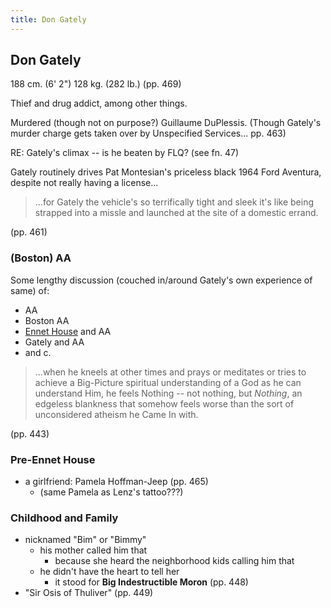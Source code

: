 ```yaml
---
title: Don Gately
---
```


Don Gately
----------

188 cm. (6' 2")
128 kg. (282 lb.)
(pp. 469)

Thief and drug addict, among other things.

Murdered (though not on purpose?) Guillaume DuPlessis. (Though Gately's murder
charge gets taken over by Unspecified Services... pp. 463)

RE: Gately's climax -- is he beaten by FLQ? (see fn. 47)

Gately routinely drives Pat Montesian's priceless black 1964 Ford Aventura,
despite not really having a license...

> ...for Gately the vehicle's so terrifically tight and sleek it's like being
> strapped into a missle and launched at the site of a domestic errand.

(pp. 461)

<h3>(Boston) AA</h3>

Some lengthy discussion (couched in/around Gately's own experience of same) of:

* AA
* Boston AA
* [Ennet House](/places/Ennet_House) and AA
* Gately and AA
* and c.

> ...when he kneels at other times and prays or meditates or tries to achieve a
> Big-Picture spiritual understanding of a God as he can understand Him, he
> feels Nothing -- not nothing, but *Nothing*, an edgeless blankness that
> somehow feels worse than the sort of unconsidered atheism he Came In with.

(pp. 443)

<h3>Pre-Ennet House</h3>

* a girlfriend: Pamela Hoffman-Jeep (pp. 465)
  * (same Pamela as Lenz's tattoo???)

<h3>Childhood and Family</h3>

* nicknamed "Bim" or "Bimmy"
  * his mother called him that
    * because she heard the neighborhood kids calling him that
  * he didn't have the heart to tell her
    * it stood for **Big Indestructible Moron** (pp. 448)
* "Sir Osis of Thuliver" (pp. 449)
